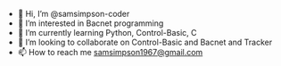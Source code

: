 - 👋 Hi, I’m @samsimpson-coder
- 👀 I’m interested in Bacnet programming
- 🌱 I’m currently learning Python, Control-Basic, C
- 💞️ I’m looking to collaborate on Control-Basic and Bacnet and Tracker 
- 📫 How to reach me samsimpson1967@gmail.com

<!---
samsimpson-coder/samsimpson-coder is a ✨ special ✨ repository because its `README.md` (this file) appears on your GitHub profile.
You can click the Preview link to take a look at your changes.
--->
